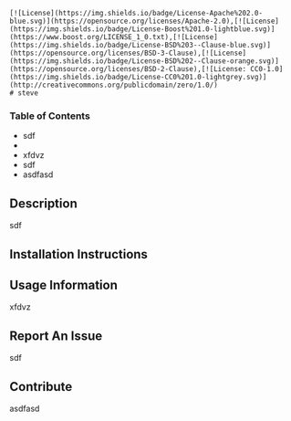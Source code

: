 
    [![License](https://img.shields.io/badge/License-Apache%202.0-blue.svg)](https://opensource.org/licenses/Apache-2.0),[![License](https://img.shields.io/badge/License-Boost%201.0-lightblue.svg)](https://www.boost.org/LICENSE_1_0.txt),[![License](https://img.shields.io/badge/License-BSD%203--Clause-blue.svg)](https://opensource.org/licenses/BSD-3-Clause),[![License](https://img.shields.io/badge/License-BSD%202--Clause-orange.svg)](https://opensource.org/licenses/BSD-2-Clause),[![License: CC0-1.0](https://img.shields.io/badge/License-CC0%201.0-lightgrey.svg)](http://creativecommons.org/publicdomain/zero/1.0/)
    # steve

### Table of Contents

-   sdf
-   
-   xfdvz
-   sdf
-   asdfasd

## Description

sdf

## Installation Instructions



## Usage Information

xfdvz

## Report An Issue

sdf

## Contribute

asdfasd

    